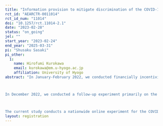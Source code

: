 ```yaml
---
title: "Information provision to mitigate discrimination of the COVID-19 vaccinators toward non-vaccinators"
rct_id: "AEARCTR-0011014"
rct_id_num: "11014"
doi: "10.1257/rct.11014-2.1"
date: "2023-02-28"
status: "on_going"
jel: ""
start_year: "2023-02-24"
end_year: "2025-03-31"
pi: "Shusaku Sasaki"
pi_other:
  1:
    name: Hirofumi Kurokawa
    email: kurokawa@em.u-hyogo.ac.jp
    affiliation: University of Hyogo
abstract: "In January-February 2022, we conducted financially incentivized dictator games with those with two COVID-19 vaccinations and those with zero vaccination in Japan (N=1,578), and ascertained their favorable or hostile attitudes toward each other, by using ingroup favoritism. We measured ingroup favoritism as the difference in the allocated amounts between to ingroup members with the same vaccination status and to outgroup members with a different status. Our analyses suggested that the vaccinated people behaved more discriminately toward outgroup members, compared to the unvaccinated people. The vaccinated people showed strong ingroup favoritism, which were shaped mainly by their outgroup bias of decreasing the money amount allocated to an unvaccinated pair, their outgroup member. In contrast, the unvaccinated people did not exhibit such the ingroup favoritism, on average. Their outgroup bias was found in the rather opposite direction of the hypothesis, and they tended to increase the amount to a vaccinated pair, their outgroup member. We found this tendency in particular from the unvaccinated who selected as their non-vaccination reason “I would like to get vaccinated if I could, but I cannot for health or other reasons.” Furthermore, we confirmed significant associations between their ingroup favoritism and attitudes regarding the COVID-19 policies, suggesting that the biases would have some degree of social influence in the real world.

In December 2022, we conducted a follow-up experiment primarily on the above participants and examined how the ingroup favoritism, ingroup bias, and outgroup bias of vaccinated and unvaccinated participants changed during the period from January-February to December, 2022. Consequently, we found the vaccinated people’s discrimination against the unvaccinated is persistent.

The current study conducts a nationwide online experiment for the COVID019 vaccinators to discover informational interventions that can mitigate their discriminatory attitude toward non-vaccinators. The primary candidate of the intervention is information on the favorable attitude of the non-vaccinators toward the vaccinators, which we found in January-February 2022."
layout: registration
---
```


